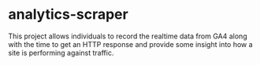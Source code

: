 # analytics-scraper
This project allows individuals to record the realtime data from GA4 along with the time to get an HTTP response and provide some insight into how a site is performing against traffic. 
